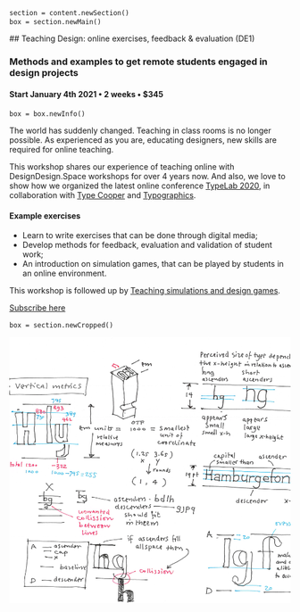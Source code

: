<!-- DE1 -->
~~~
section = content.newSection()
box = section.newMain()
~~~
<a name="DE1"/>
## Teaching Design: online exercises, feedback & evaluation <span class="wcode">(DE1)</span>

### Methods and examples to get remote students engaged in design projects

#### Start January 4<span class="sup">th</span> 2021 • 2 weeks • $345

~~~
box = box.newInfo()
~~~

The world has suddenly changed. Teaching in class rooms is no longer possible. As experienced as you are, educating designers, new skills are required for online teaching. 

This workshop shares our experience of teaching online with DesignDesign.Space workshops for over 4 years now. And also, we love to show how we organized the latest online conference [TypeLab 2020](https://2020.typographics.com/typelab/), in collaboration with [Type Cooper](http://coopertype.org) and [Typographics](https://2020.typographics.com).

#### Example exercises

* Learn to write exercises that can be done through digital media;
* Develop methods for feedback, evaluation and validation of student work;
* An introduction on simulation games, that can be played by students in an online environment.

This workshop is followed up by [Teaching simulations and design games](#DE2).

<a href="https://www.eventbrite.com/e/teaching-design-online-exercises-feedback-evaluation-de1-tickets-130162620903" target="external">Subscribe here</a>

~~~
box = section.newCropped()
~~~

![cover y=top x=center](images/SketchingTypeDesign.png)


